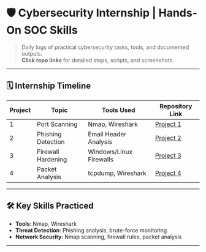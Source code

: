 # 🛡️ Cybersecurity Internship | Hands-On SOC Skills

> Daily logs of practical cybersecurity tasks, tools, and documented outputs.  
> **Click repo links** for detailed steps, scripts, and screenshots.

---

## 🗓️ Internship Timeline

| Project  | Topic                  | Tools Used               | Repository Link |
|----------|------------------------|--------------------------|-----------------|
| 1        | Port Scanning          | Nmap, Wireshark          | [Project 1](https://github.com/chandruthehacker/ElevateLabs-Project1-PortScan.git) |
| 2        | Phishing Detection     | Email Header Analysis    | [Project 2](https://github.com/chandruthehacker/ElevateLabs-Project2-Phishing-Detection) |
| 3        | Firewall Hardening     | Windows/Linux Firewalls  | [Project 3](https://github.com/chandruthehacker/ElevateLabs-Project3-Firewall-Hardening) |
| 4        | Packet Analysis        | tcpdump, Wireshark       | [Project 4](https://github.com/chandruthehacker/ElevateLabs-Project4-Packet-Analysis) |



---

## 🛠️ Key Skills Practiced
- **Tools**: Nmap, Wireshark
- **Threat Detection**: Phishing analysis, brute-force monitoring  
- **Network Security**: Nmap scanning, firewall rules, packet analysis  

---

